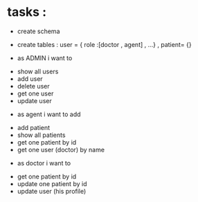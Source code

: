 # tasks :

- create schema
- create tables : user = { role :[doctor , agent] , ...} ,
  patient= {}

- as ADMIN i want to

* show all users
* add user
* delete user
* get one user
* update user

- as agent i want to add

* add patient
* show all patients
* get one patient by id
* get one user (doctor) by name

- as doctor i want to

* get one patient by id
* update one patient by id
* update user (his profile)
